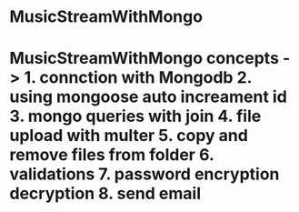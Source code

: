 # MusicStreamWithMongo
# MusicStreamWithMongo  concepts ->  1. connction with Mongodb 2. using mongoose auto increament id 3. mongo queries with join 4. file upload with multer 5. copy and remove files from folder 6. validations 7. password encryption decryption 8. send email
